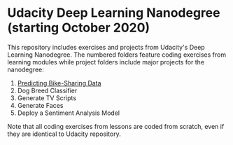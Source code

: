 # Udacity Deep Learning Nanodegree (starting October 2020)

This repository includes exercises and projects from Udacity's Deep Learning Nanodegree. The numbered folders feature coding exercises from learning modules while project folders include major projects for the nanodegree:

1. [Predicting Bike-Sharing Data](https://github.com/bwbelljr/ud_dl_nd/tree/master/2_neural_networks/project1)
2. Dog Breed Classifier
3. Generate TV Scripts
4. Generate Faces
5. Deploy a Sentiment Analysis Model

Note that all coding exercises from lessons are coded from scratch, even if they are identical to Udacity repository.
